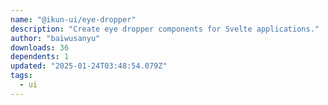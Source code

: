 ```yaml
---
name: "@ikun-ui/eye-dropper"
description: "Create eye dropper components for Svelte applications."
author: "baiwusanyu"
downloads: 36
dependents: 1
updated: "2025-01-24T03:48:54.079Z"
tags: 
  - ui
---
```


